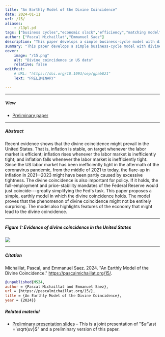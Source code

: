 ```yaml
---
title: "An Earthly Model of the Divine Coincidence" 
date: 2024-01-11
url: /15/
aliases:
    - /13pl.pd
tags: ["business cycles","economic slack","efficiency","matching model","monetary policy","optimal control","price rigidity","social psychology","stabilization policy","sufficient statistics","unemployment gap","wealth in the utility","Phillips curve"]
author: ["Pascal Michaillat","Emmanuel Saez"]
description: "This paper develops a simple business-cycle model with divine coincidence: inflation is on target when unemployment is efficient." 
summary: "This paper develops a simple business-cycle model with divine coincidence: inflation is on target when unemployment is efficient. The divine coincidence arises from directed search under a quadratic price-adjustment cost." 
cover:
    image: "/15.png"
    alt: "Divine coincidence in US data"
    relative: false
editPost:
    # URL: "https://doi.org/10.1093/oep/gpab021"
    Text: "PRELIMINARY"

---
```


---

##### View

+ [Preliminary paper](/15.pdf)

---

##### Abstract

Recent evidence shows that the divine coincidence might prevail in the United States. That is, inflation is stable, on target whenever the labor market is efficient; inflation rises whenever the labor market is inefficiently tight; and inflation falls whenever the labor market is inefficiently tight. Since the US labor market has been inefficiently tight in the aftermath of the coronavirus pandemic, from the middle of 2021 to today, the flare-up in inflation in 2021--2023 might have been partly caused by excessive tightness. The divine coincidence is also important for policy. If it holds, the full-employment and price-stability mandates of the Federal Reserve would just coincide---greatly simplifying the Fed's task. This paper proposes a simple, earthly model in which the divine coincidence holds. The model proves that the phenomenon of divine coincidence might not be entirely surprising. The model also highlights features of the economy that might lead to the divine coincidence.

---

##### Figure 1:  Evidence of divine coincidence in the United States

![](/15.png)

---

##### Citation

Michaillat, Pascal, and Emmanuel Saez. 2024. "An Earthly Model of the Divine Coincidence." https://pascalmichaillat.org/15/.

```BibTeX
@unpublished{MS24,
author = {Pascal Michaillat and Emmanuel Saez},
url = {https://pascalmichaillat.org/15/},
title = {An Earthly Model of the Divine Coincidence},
year = {2024}}
```

##### Related material

+ [Preliminary presentation slides](/15p.pdf) – This is a joint presentation of "$u^\ast = \sqrt{uv}$" and a preliminary version of this paper.
